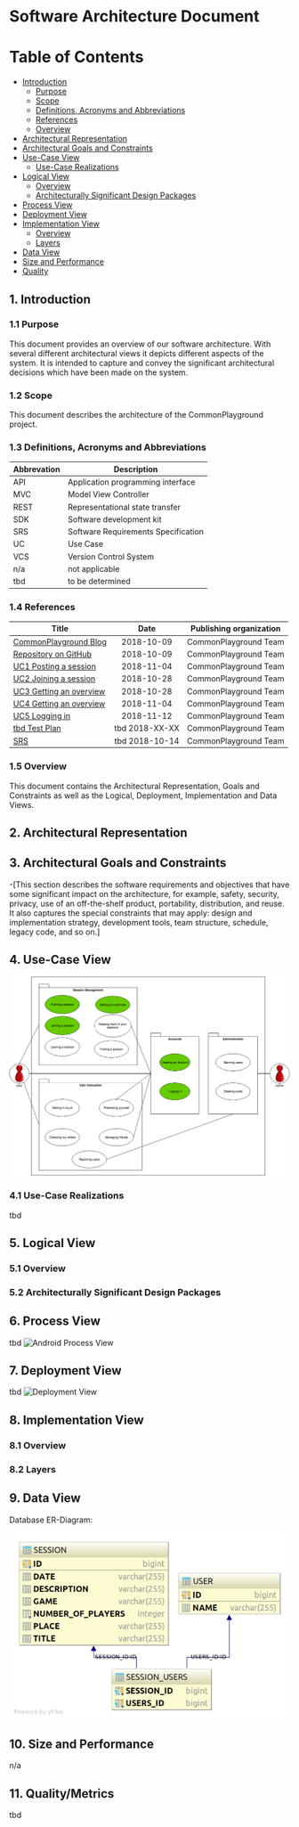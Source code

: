 # Software Architecture Document

# Table of Contents
- [Introduction](#1-introduction)
    - [Purpose](#11-purpose)
    - [Scope](#12-scope)
    - [Definitions, Acronyms and Abbreviations](#13-definitions-acronyms-and-abbreviations)
    - [References](#14-references)
    - [Overview](#15-overview)
- [Architectural Representation](#2-architectural-representation)
- [Architectural Goals and Constraints](#3-architectural-goals-and-constraints)
- [Use-Case View](#4-use-case-view)
    - [Use-Case Realizations](#41-use-case-realizations)
- [Logical View](#5-logical-view)
    - [Overview](#51-overview)
    - [Architecturally Significant Design Packages](#52-architecturally-significant-design-packages)
- [Process View](#6-process-view)
- [Deployment View](#7-deployment-view)
- [Implementation View](#8-implementation-view)
    - [Overview](#81-overview)
    - [Layers](#82-layers)
- [Data View](#9-data-view)
- [Size and Performance](#10-size-and-performance)
- [Quality](#11-quality)

## 1. Introduction

### 1.1 Purpose
This document provides an overview of our software architecture. With several different architectural views it depicts different aspects of the system. It is intended to capture and convey the significant architectural decisions which have been made on the system.

### 1.2 Scope
This document describes the architecture of the CommonPlayground project.

### 1.3 Definitions, Acronyms and Abbreviations

| Abbrevation | Description                            |
| ----------- | -------------------------------------- |
| API         | Application programming interface      |
| MVC         | Model View Controller                  |
| REST        | Representational state transfer        |
| SDK         | Software development kit               |
| SRS         | Software Requirements Specification    |
| UC          | Use Case                               |
| VCS         | Version Control System                 |
| n/a         | not applicable                         |
| tbd         | to be determined                       |

### 1.4 References

| Title                                                              | Date       | Publishing organization   |
| -------------------------------------------------------------------|:----------:| ------------------------- |
| [CommonPlayground Blog](https://commonplayground.wordpress.com/)   | 2018-10-09 | CommonPlayground Team     |
| [Repository on GitHub](https://github.com/nilskre/CommonPlayground)| 2018-10-09 | CommonPlayground Team     |
| [UC1 Posting a session](./use_cases/UC1_Post_Session.md)           | 2018-11-04 | CommonPlayground Team     |
| [UC2 Joining a session](./use_cases/UC2_Join_Session.md)           | 2018-10-28 | CommonPlayground Team     |
| [UC3 Getting an overview](./use_cases/UC3_Session_Overview.md)     | 2018-10-28 | CommonPlayground Team     |
| [UC4 Getting an overview](./use_cases/UC4_Session_Overview.md)     | 2018-11-04 | CommonPlayground Team     |
| [UC5 Logging in](./use_cases/UC5_Login.md)                         | 2018-11-12 | CommonPlayground Team     |
| [tbd Test Plan](../tbd)                                            | tbd 2018-XX-XX | CommonPlayground Team     |
| [SRS](./SoftwareRequirementsSpecification.md)                      | tbd 2018-10-14 | CommonPlayground Team     |

### 1.5 Overview
This document contains the Architectural Representation, Goals and Constraints as well 
as the Logical, Deployment, Implementation and Data Views.

## 2. Architectural Representation



## 3. Architectural Goals and Constraints
-[This section describes the software requirements and objectives that have some significant impact on the architecture, for example, safety, security, privacy, use of an off-the-shelf product, portability, distribution, and reuse. It also captures the special constraints that may apply: design and implementation strategy, development tools, team structure, schedule, legacy code, and so on.]


## 4. Use-Case View
![Overall-Use-Case-Diagram](./UseCaseDiagramCP.png)

### 4.1 Use-Case Realizations
tbd

## 5. Logical View

### 5.1 Overview

### 5.2 Architecturally Significant Design Packages



## 6. Process View
tbd
![Android Process View](./tbd)

## 7. Deployment View
tbd
![Deployment View](./tbd)

## 8. Implementation View

### 8.1 Overview

### 8.2 Layers


## 9. Data View
Database ER-Diagram:

![Database ER-Diagram](./database_scheme/2018-11-11_database_scheme_.png)

## 10. Size and Performance
n/a

## 11. Quality/Metrics
tbd
